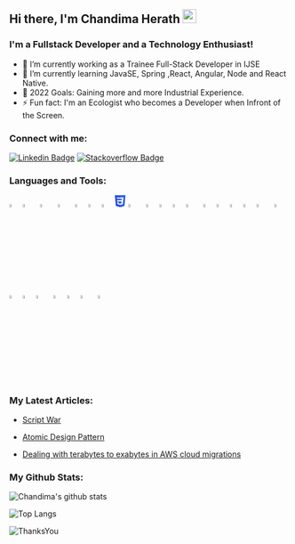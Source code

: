 ## Hi there, I'm Chandima Herath <img src="https://media.giphy.com/media/hvRJCLFzcasrR4ia7z/giphy.gif" width="25px">

<!-- [![Website](https://img.shields.io/website?label=codeSTACKr.com&style=for-the-badge&url=https%3A%2F%2Fcodestackr.com)](https://codestackr.com)
[![Twitter Follow](https://img.shields.io/twitter/follow/codeSTACKr?color=1DA1F2&logo=twitter&style=for-the-badge)](https://twitter.com/intent/follow?original_referer=https%3A%2F%2Fgithub.com%2FcodeSTACKr&screen_name=codeSTACKr) -->


### I'm a Fullstack Developer and a Technology Enthusiast!

- 🔭 I’m currently working as a Trainee Full-Stack Developer in IJSE 
- 🌱 I’m currently learning JavaSE, Spring ,React, Angular, Node and React Native.
- 🥅 2022 Goals: Gaining more and more Industrial Experience.
- ⚡ Fun fact: I'm an Ecologist who becomes a Developer when Infront of the Screen.
<!-- <img src="https://media.giphy.com/media/RbDKaczqWovIugyJmW/giphy.gif" width="400px"> -->

### Connect with me:
[![Linkedin Badge](https://img.shields.io/badge/-ChandimaHerath-blue?style=flat-square&logo=Linkedin&logoColor=white&link=https://www.linkedin.com/in/dulanwirajith/)](https://www.linkedin.com/in/dulanwirajith/)
[![Stackoverflow Badge](https://img.shields.io/badge/-Stackoverflow-4CA143?style=flat-square&logo=Stackoverflow&logoColor=white&link=https://stackoverflow.com/users/14838636/dulanwirajith)](https://stackoverflow.com/users/15432175/chandima-herath)



### Languages and Tools:
<p>
  <code><img width="4%" src="https://www.vectorlogo.zone/logos/java/java-icon.svg"></code>
   <code><img width="4%" src="https://cdn.freebiesupply.com/logos/large/2x/spring-3-logo-png-transparent.png"> </code>
     <code><img width="4%" src="https://www.pinclipart.com/picdir/big/519-5197103_jakarta-ee-logo-jakarta-ee-clipart.png"> </code>
  <code><img width="4%" src="https://www.vectorlogo.zone/logos/javascript/javascript-icon.svg"> </code>
  <code><img width="4%" src="https://www.vectorlogo.zone/logos/typescriptlang/typescriptlang-icon.svg"></code>
    <code><img width="4%" src="https://www.vectorlogo.zone/logos/nodejs/nodejs-icon.svg"></code>
  <code><img width="4%" src="https://www.vectorlogo.zone/logos/w3_html5/w3_html5-icon.svg"></code>
  <code><svg role="img" width=4% aria-label="CSS3" viewBox="0 0 12 13" version="1.1" xmlns="http://www.w3.org/2000/svg" xmlns:xlink="http://www.w3.org/1999/xlink">
    <polygon id="Path" fill="#264DE4" points="5.66621022 12.959575 1.04871864 11.6777282 0.0197312715 0.136430551 11.3265291 0.136430551 10.2964507 11.6759203"></polygon>
    <polygon id="Path" fill="#2965F1" points="9.41459071 10.9411252 10.294861 1.08010277 5.67313019 1.08010277 5.67313019 11.9784041"></polygon>
    <polygon id="Path" fill="#EBEBEB" points="2.37866244 5.36060419 2.5055286 6.77608133 5.67313019 6.77608133 5.67313019 5.36060419"></polygon>
    <polygon id="Path" fill="#EBEBEB" points="2.12374564 2.49561108 2.25241971 3.91111942 5.67313019 3.91111942 5.67313019 2.49561108"></polygon>
    <polygon id="Path" fill="#EBEBEB" points="5.67313019 9.03679255 5.66692716 9.03844463 4.09048273 8.61277283 3.98970673 7.48385108 2.56877465 7.48385108 2.76708484 9.70637775 5.66661545 10.5113077 5.67313019 10.5094997"></polygon>
    <polygon id="Path" fill="#FFFFFF" points="8.95852716 5.36060419 9.21406741 2.49561108 5.66823632 2.49561108 5.66823632 3.91111942 7.66280917 3.91111942 7.53401042 5.36060419 5.66823632 5.36060419 5.66823632 6.77608133 7.41125881 6.77608133 7.24695628 8.61186885 5.66823632 9.03797704 5.66823632 10.5106219 8.57007362 9.70637775 8.59136341 9.46723351 8.92398963 5.74070391"></polygon>
</svg></code>
     <code><img width="4%" src="https://png.pngitem.com/pimgs/s/198-1985012_transparent-css3-logo-png-css-logo-transparent-background.png"> </code>
  <code><img width="4%" src="https://www.vectorlogo.zone/logos/sass-lang/sass-lang-icon.svg"></code>
<code><img width="4%" src="https://www.vectorlogo.zone/logos/angular/angular-icon.svg"></code>
<code><img width="4%" src="https://www.vectorlogo.zone/logos/reactjs/reactjs-icon.svg"></code>
<code><img width="4%" src="https://seeklogo.com/images/X/xamarin-logo-348B1EB629-seeklogo.com.png"> </code>
<code><img width="4%" src="https://www.vectorlogo.zone/logos/apache_tomcat/apache_tomcat-icon.svg"></code>
<code><img width="4%" src="https://www.vectorlogo.zone/logos/mysql/mysql-icon.svg"></code>
<code><img width="4%" src="https://www.vectorlogo.zone/logos/redis/redis-icon.svg"></code>
<code><img width="4%" src="https://www.vectorlogo.zone/logos/mongodb/mongodb-icon.svg"></code>
 <code><img width="4%" src="https://cdn.freelogovectors.net/wp-content/uploads/2020/07/Adobe-xd-logo.png"> </code>
   <code><img width="4%" src="https://www.vectorlogo.zone/logos/figma/figma-icon.svg"> </code>
  <code><img width="4%" src="https://brandeps.com/logo-download/I/Intellij-Idea-logo-vector-01.svg"></code>
  <code><img width="4%" src="https://www.vectorlogo.zone/logos/visualstudio_code/visualstudio_code-icon.svg"></code>
   <code><img width="4%" src="https://static.wikia.nocookie.net/logopedia/images/6/62/Brand_Visual_Studio_Win_2019.svg/revision/latest/scale-to-width-down/250?cb=20191019024151"> </code>
  <code><img width="4%" src="https://www.vectorlogo.zone/logos/git-scm/git-scm-icon.svg"></code>
  <code><img width="4%" src="https://www.vectorlogo.zone/logos/parceljs/parceljs-icon.svg"></code>
   <code><img width="4%" src="https://cdn.worldvectorlogo.com/logos/sourcetree-1.svg"> </code>
  <code><img width="4%" src="https://www.vectorlogo.zone/logos/getpostman/getpostman-icon.svg"> </code>
<p/>

### My Latest Articles:

<!-- BLOG-POST-LIST:START -->
- [Script War](https://www.linkedin.com/pulse/script-war-chandima-herath/?trackingId=c8ieLKHjR6aOV20EOOYdSg%3D%3D)

<!-- BLOG-POST-LIST:END -->

<!-- BLOG-POST-LIST:START -->
- [Atomic Design Pattern](https://www.linkedin.com/pulse/atomic-design-pattern-react-chandima-herath)

<!-- BLOG-POST-LIST:END -->

<!-- BLOG-POST-LIST:START -->
- [Dealing with terabytes to exabytes in AWS cloud migrations](https://www.linkedin.com/pulse/dealing-terabytes-exabytes-aws-cloud-migrations-chandima-herath/)

<!-- BLOG-POST-LIST:END -->



### My Github Stats:

![Chandima's github stats](https://github-readme-stats.vercel.app/api?username=ChandimaHerath&show_icons=true) 

<!-- ![Top Langs](https://github-readme-stats.vercel.app/api/top-langs/?username=ChandimaHerath&layout=compact) -->
![Top Langs](https://github-readme-stats.vercel.app/api/top-langs/?username=ChandimaHerath)

![ThanksYou](https://img.shields.io/badge/Happy_Coding;-dodgerred.svg?style=for-the-badge)


